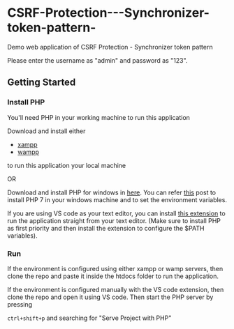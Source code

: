 # CSRF-Protection---Synchronizer-token-pattern-
Demo web application of CSRF Protection - Synchronizer token pattern 

Please enter the username as "admin" and password as "123".

## Getting Started

### Install PHP

You'll need PHP in your working machine to run this application

Download and install either

-   [xampp](https://www.apachefriends.org/index.html)
-   [wampp](http://www.wampserver.com/en/)

to run this application your local machine

OR

Download and install PHP for windows in [here](https://windows.php.net/download/). You can refer [this](https://www.jeffgeerling.com/blog/2018/installing-php-7-and-composer-on-windows-10) post to install PHP 7 in your windows machine and to set the environment variables.

If you are using VS code as your text editor, you can install [this extension](https://marketplace.visualstudio.com/items?itemName=brapifra.phpserver) to run the application straight from your text editor. (Make sure to install PHP as first priority and then install the extension to configure the $PATH variables).

### Run

If the environment is configured using either xampp or wamp servers, then clone the repo and paste it inside the htdocs folder to run the application.

If the environment is configured manually with the VS code extension, then clone the repo and open it using VS code. Then start the PHP server by pressing

`ctrl+shift+p` and searching for "Serve Project with PHP"
